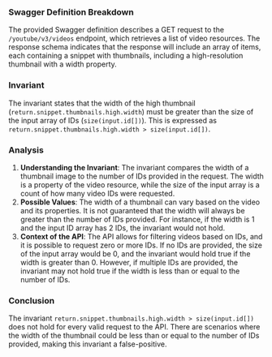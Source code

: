 ### Swagger Definition Breakdown
The provided Swagger definition describes a GET request to the `/youtube/v3/videos` endpoint, which retrieves a list of video resources. The response schema indicates that the response will include an array of items, each containing a snippet with thumbnails, including a high-resolution thumbnail with a width property.

### Invariant
The invariant states that the width of the high thumbnail (`return.snippet.thumbnails.high.width`) must be greater than the size of the input array of IDs (`size(input.id[])`). This is expressed as `return.snippet.thumbnails.high.width > size(input.id[])`.

### Analysis
1. **Understanding the Invariant**: The invariant compares the width of a thumbnail image to the number of IDs provided in the request. The width is a property of the video resource, while the size of the input array is a count of how many video IDs were requested.
2. **Possible Values**: The width of a thumbnail can vary based on the video and its properties. It is not guaranteed that the width will always be greater than the number of IDs provided. For instance, if the width is 1 and the input ID array has 2 IDs, the invariant would not hold.
3. **Context of the API**: The API allows for filtering videos based on IDs, and it is possible to request zero or more IDs. If no IDs are provided, the size of the input array would be 0, and the invariant would hold true if the width is greater than 0. However, if multiple IDs are provided, the invariant may not hold true if the width is less than or equal to the number of IDs.

### Conclusion
The invariant `return.snippet.thumbnails.high.width > size(input.id[])` does not hold for every valid request to the API. There are scenarios where the width of the thumbnail could be less than or equal to the number of IDs provided, making this invariant a false-positive.
